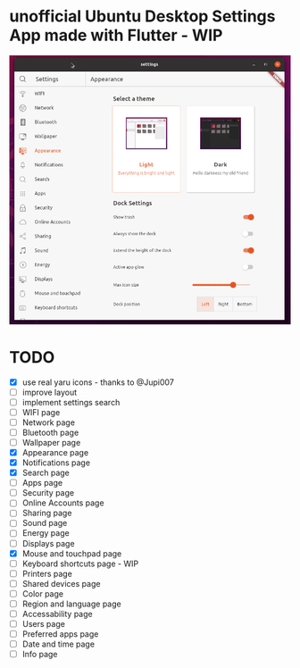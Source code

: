 # unofficial Ubuntu Desktop Settings App made with Flutter - WIP

![](.github/images/wip.gif)

# TODO

- [X] use real yaru icons - thanks to @Jupi007
- [ ] improve layout
- [ ] implement settings search
- [ ] WIFI page
- [ ] Network page
- [ ] Bluetooth page
- [ ] Wallpaper page
- [X] Appearance page
- [X] Notifications page
- [X] Search page
- [ ] Apps page
- [ ] Security page
- [ ] Online Accounts page
- [ ] Sharing page
- [ ] Sound page
- [ ] Energy page
- [ ] Displays page
- [X] Mouse and touchpad page
- [ ] Keyboard shortcuts page - WIP
- [ ] Printers page
- [ ] Shared devices page
- [ ] Color page
- [ ] Region and language page
- [ ] Accessability page
- [ ] Users page
- [ ] Preferred apps page
- [ ] Date and time page
- [ ] Info page
